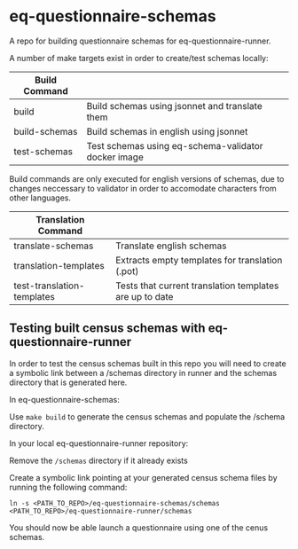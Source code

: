 # eq-questionnaire-schemas

A repo for building questionnaire schemas for eq-questionnaire-runner.

A number of make targets exist in order to create/test schemas locally:

| Build Command |       |
| ------- |-------|
| build | Build schemas using jsonnet and translate them |
| build-schemas | Build schemas in english using jsonnet |
| test-schemas | Test schemas using eq-schema-validator docker image |

Build commands are only executed for english versions of schemas, due to changes neccessary to validator in order to accomodate characters from other languages.

| Translation Command |       |
| ------- |-------|
| translate-schemas | Translate english schemas |
| translation-templates | Extracts empty templates for translation (.pot) |
| test-translation-templates | Tests that current translation templates are up to date |


## Testing built census schemas with eq-questionnaire-runner

In order to test the census schemas built in this repo you will need to create a symbolic link between a /schemas directory in runner and the schemas directory that is generated here. 

In eq-questionnaire-schemas:

Use `make build` to generate the census schemas and populate the /schema directory.

In your local eq-questionnaire-runner repository:

Remove the `/schemas` directory if it already exists

Create a symbolic link pointing at your generated census schema files by running the following command:
```
ln -s <PATH_TO_REPO>/eq-questionnaire-schemas/schemas <PATH_TO_REPO>/eq-questionnaire-runner/schemas
```
You should now be able launch a questionnaire using one of the cenus schemas.
